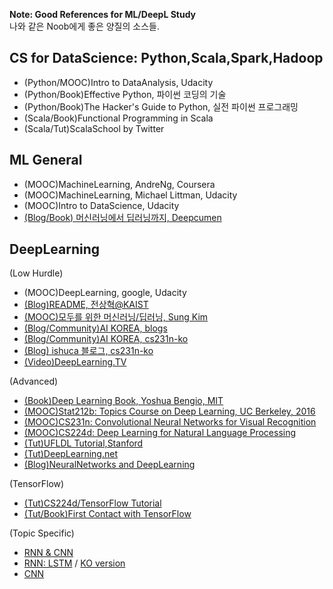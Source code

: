__Note: Good References for ML/DeepL Study__  
나와 같은 Noob에게 좋은 양질의 소스들.

## CS for DataScience: Python,Scala,Spark,Hadoop
- (Python/MOOC)Intro to DataAnalysis, Udacity
- (Python/Book)Effective Python, 파이썬 코딩의 기술
- (Python/Book)The Hacker's Guide to Python, 실전 파이썬 프로그래밍
- (Scala/Book)Functional Programming in Scala
- (Scala/Tut)ScalaSchool by Twitter

## ML General
- (MOOC)MachineLearning, AndreNg, Coursera
- (MOOC)MachineLearning, Michael Littman, Udacity
- (MOOC)Intro to DataScience, Udacity
- [(Blog/Book) 머신러닝에서 딥러닝까지, Deepcumen ](http://deepcumen.com)

## DeepLearning
(Low Hurdle)
- (MOOC)DeepLearning, google, Udacity
- [(Blog)README, 전상혁@KAIST ](http://sanghyukchun.github.io)
- [(MOOC)모두를 위한 머신러닝/딥러닝, Sung Kim](http://hunkim.github.io/ml/)
- [(Blog/Community)AI KOREA, blogs](http://aikorea.org/blog/)
- [(Blog/Community)AI KOREA, cs231n-ko](http://aikorea.org/cs231n/)
- [(Blog) ishuca 블로그, cs231n-ko](http://ishuca.tistory.com/category/CS231n)
- [(Video)DeepLearning.TV ](https://www.youtube.com/channel/UC9OeZkIwhzfv-_Cb7fCikLQ)

(Advanced)
- [(Book)Deep Learning Book, Yoshua Bengio, MIT ](http://www.deeplearningbook.org/)
- [(MOOC)Stat212b: Topics Course on Deep Learning, UC Berkeley, 2016](http://joanbruna.github.io/stat212b/)
- [(MOOC)CS231n: Convolutional Neural Networks for Visual Recognition](http://cs231n.stanford.edu/syllabus.html)
- [(MOOC)CS224d: Deep Learning for Natural Language Processing ](http://cs224d.stanford.edu/)
- [(Tut)UFLDL Tutorial,Stanford](http://ufldl.stanford.edu/tutorial/)
- [(Tut)DeepLearning.net](http://deeplearning.net/tutorial/)
- [(Blog)NeuralNetworks and DeepLearning](http://neuralnetworksanddeeplearning.com/index.html)

(TensorFlow)
- [(Tut)CS224d/TensorFlow Tutorial](https://www.youtube.com/watch?v=L8Y2_Cq2X5s)
- [(Tut/Book)First Contact with TensorFlow](http://www.jorditorres.org/first-contact-with-tensorflow/)

(Topic Specific)
- [RNN & CNN](http://sanghyukchun.github.io/75/)
- [RNN: LSTM](http://colah.github.io/posts/2015-08-Understanding-LSTMs/) / [KO version](http://whydsp.org/280)
- [CNN ](http://ufldl.stanford.edu/tutorial/supervised/ConvolutionalNeuralNetwork/)

